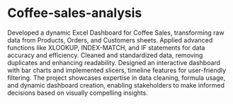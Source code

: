 # Coffee-sales-analysis
Developed a dynamic Excel Dashboard for Coffee Sales, transforming raw data from Products, Orders, and Customers sheets. Applied advanced functions like XLOOKUP, INDEX-MATCH, and IF statements for data accuracy and efficiency. Cleaned and standardized data, removing duplicates and enhancing readability. Designed an interactive dashboard with bar charts and implemented slicers, timeline features for user-friendly filtering. The project showcases expertise in data cleaning, formula usage, and dynamic dashboard creation, enabling stakeholders to make informed decisions based on visually compelling insights.
